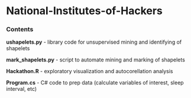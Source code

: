 # National-Institutes-of-Hackers

### Contents
**ushapelets.py** - library code for unsupervised mining and identifying of shapelets 

**mark_shapelets.py** - script to automate mining and marking of shapelets 

**Hackathon.R** - exploratory visualization and autocorellation analysis

**Program.cs** - C# code to prep data (calculate variables of interest, sleep interval, etc)
